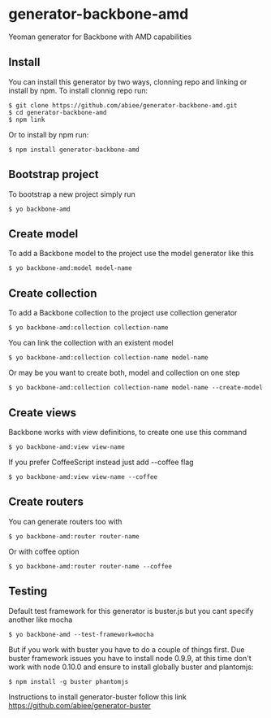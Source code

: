 generator-backbone-amd
======================

Yeoman generator for Backbone with AMD capabilities

Install
-------
You can install this generator by two ways, clonning repo and linking or install by npm. To install clonnig repo run:

    $ git clone https://github.com/abiee/generator-backbone-amd.git
    $ cd generator-backbone-amd
    $ npm link

Or to install by npm run:

    $ npm install generator-backbone-amd

Bootstrap project
-----------------
To bootstrap a new project simply run

    $ yo backbone-amd

Create model
------------
To add a Backbone model to the project use the model generator like this

    $ yo backbone-amd:model model-name

Create collection
-----------------
To add a Backbone collection to the project use collection generator

    $ yo backbone-amd:collection collection-name

You can link the collection with an existent model

    $ yo backbone-amd:collection collection-name model-name

Or may be you want to create both, model and collection on one step

    $ yo backbone-amd:collection collection-name model-name --create-model

Create views
------------
Backbone works with view definitions, to create one use this command

    $ yo backbone-amd:view view-name

If you prefer CoffeeScript instead just add --coffee flag

    $ yo backbone-amd:view view-name --coffee

Create routers
--------------
You can generate routers too with

    $ yo backbone-amd:router router-name

Or with coffee option

    $ yo backbone-amd:router router-name --coffee

Testing
-------
Default test framework for this generator is buster.js but you cant specify another like mocha

    $ yo backbone-amd --test-framework=mocha

But if you work with buster you have to do a couple of things first. Due buster framework issues you have to install node 0.9.9, at this time don't work with node 0.10.0 and ensure to install globally buster and plantomjs:

    $ npm install -g buster phantomjs

Instructions to install generator-buster follow this link https://github.com/abiee/generator-buster
